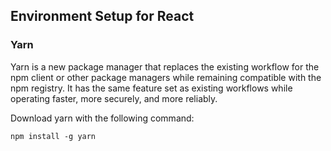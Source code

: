 ## Environment Setup for React

### Yarn

Yarn is a new package manager that replaces the existing workflow for the npm client or other package managers while remaining compatible with the npm registry. It has the same feature set as existing workflows while operating faster, more securely, and more reliably.

Download yarn with the following command:
```
npm install -g yarn
```
